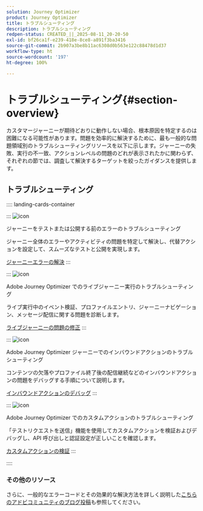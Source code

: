 ```yaml
---
solution: Journey Optimizer
product: Journey Optimizer
title: トラブルシューティング
description: トラブルシューティング
redpen-status: CREATED_||_2025-08-11_20-20-50
exl-id: bf26ca1f-e239-418e-8ce8-a891f3ba3416
source-git-commit: 2b907a3be8b11ac6308d0b563e122c88478d1d37
workflow-type: ht
source-wordcount: '197'
ht-degree: 100%

---
```


# トラブルシューティング{#section-overview}

カスタマージャーニーが期待どおりに動作しない場合、根本原因を特定するのは困難になる可能性があります。問題を効率的に解決するために、最も一般的な問題領域別のトラブルシューティングリソースを以下に示します。ジャーニーの失敗、実行の不一致、アクションレベルの問題のどれが表示されたかに関わらず、それぞれの節では、調査して解決するターゲットを絞ったガイダンスを提供します。

## トラブルシューティング

:::: landing-cards-container

:::
![icon](https://cdn.experienceleague.adobe.com/icons/list-check.svg?lang=ja)

ジャーニーをテストまたは公開する前のエラーのトラブルシューティング

ジャーニー全体のエラーやアクティビティの問題を特定して解決し、代替アクションを設定して、スムーズなテストと公開を実現します。

[ジャーニーエラーの解決](../using/building-journeys/troubleshooting.md)
:::

:::
![icon](https://cdn.experienceleague.adobe.com/icons/code-branch.svg?lang=ja)

Adobe Journey Optimizer でのライブジャーニー実行のトラブルシューティング

ライブ実行中のイベント検証、プロファイルエントリ、ジャーニーナビゲーション、メッセージ配信に関する問題を診断します。

[ライブジャーニーの問題の修正](../using/building-journeys/troubleshooting-execution.md)
:::

:::
![icon](https://cdn.experienceleague.adobe.com/icons/puzzle-piece.svg?lang=ja)

Adobe Journey Optimizer ジャーニーでのインバウンドアクションのトラブルシューティング

コンテンツの欠落やプロファイル終了後の配信継続などのインバウンドアクションの問題をデバッグする手順について説明します。

[インバウンドアクションのデバッグ](../using/building-journeys/troubleshooting-inbound.md)
:::

:::
![icon](https://cdn.experienceleague.adobe.com/icons/gear.svg?lang=ja)

Adobe Journey Optimizer でのカスタムアクションのトラブルシューティング

「テストリクエストを送信」機能を使用してカスタムアクションを検証およびデバッグし、API 呼び出しと認証設定が正しいことを確認します。

[カスタムアクションの検証](../using/action/troubleshoot-custom-action.md)
:::

::::

### その他のリソース

さらに、一般的なエラーコードとその効果的な解決方法を詳しく説明した[こちらのアドビコミュニティのブログ投稿](https://experienceleaguecommunities.adobe.com/t5/journey-optimizer-blogs/demystifying-adobe-journey-optimizer-error-codes-root-causes-and/ba-p/760884?profile.language=ja)も参照してください。
